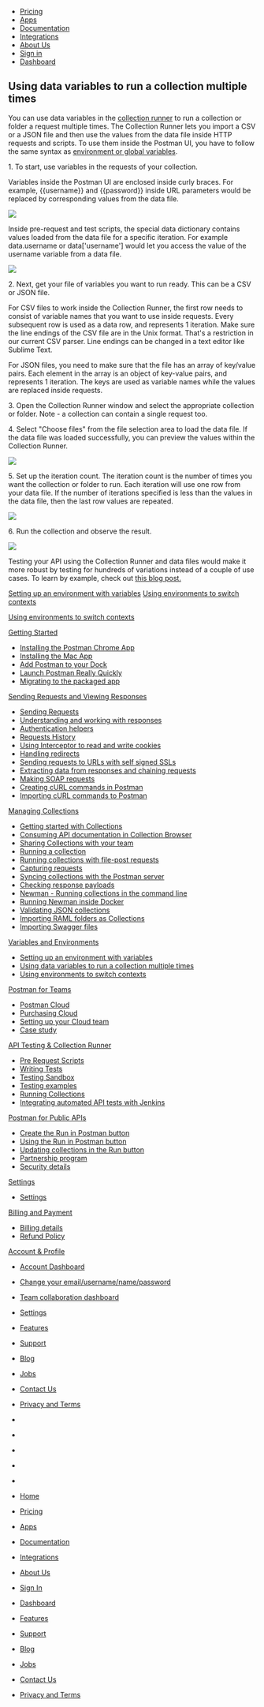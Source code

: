 [][0]

* [Pricing][1]
* [Apps][2]
* [Documentation][3]
* [Integrations][4]
* [About Us][5]
* [Sign in][6]
* [Dashboard][7]

## Using data variables to run a collection multiple times

You can use data variables in the [collection runner][8] to run a collection or folder a request multiple times. The Collection Runner lets you import a CSV or a JSON file and then use the values from the data file inside HTTP requests and scripts. To use them inside the Postman UI, you have to follow the same syntax as [environment or global variables][9].

1\. To start, use variables in the requests of your collection.

Variables inside the Postman UI are enclosed inside curly braces. For example, {{username}} and {{password}} inside URL parameters would be replaced by corresponding values from the data file.

[![](https://www.getpostman.com/img/v1/docs/multiple_instances/multiple_instances_1.png)
][10]

Inside pre-request and test scripts, the special data dictionary contains values loaded from the data file for a specific iteration. For example data.username or data\['username'\] would let you access the value of the username variable from a data file.

[![](https://www.getpostman.com/img/v1/docs/multiple_instances/multiple_instances_2.png)
][11]

2\. Next, get your file of variables you want to run ready. This can be a CSV or JSON file.

For CSV files to work inside the Collection Runner, the first row needs to consist of variable names that you want to use inside requests. Every subsequent row is used as a data row, and represents 1 iteration. Make sure the line endings of the CSV file are in the Unix format. That's a restriction in our current CSV parser. Line endings can be changed in a text editor like Sublime Text.

For JSON files, you need to make sure that the file has an array of key/value pairs. Each element in the array is an object of key-value pairs, and represents 1 iteration. The keys are used as variable names while the values are replaced inside requests.

3\. Open the Collection Runner window and select the appropriate collection or folder. Note - a collection can contain a single request too.

4\. Select "Choose files" from the file selection area to load the data file. If the data file was loaded successfully, you can preview the values within the Collection Runner.

[![](https://www.getpostman.com/img/v1/docs/multiple_instances/multiple_instances_3.png)
][12]

5\. Set up the iteration count. The iteration count is the number of times you want the collection or folder to run. Each iteration will use one row from your data file. If the number of iterations specified is less than the values in the data file, then the last row values are repeated.

[![](https://www.getpostman.com/img/v1/docs/multiple_instances/multiple_instances_4.png)
][13]

6\. Run the collection and observe the result.

[![](https://www.getpostman.com/img/v1/docs/multiple_instances/multiple_instances_5.png)
][14]

Testing your API using the Collection Runner and data files would make it more robust by testing for hundreds of variations instead of a couple of use cases. To learn by example, check out [this blog post.][15]

[Setting up an environment with variables][16]
[Using environments to switch contexts][17]

[Using environments to switch contexts][17]

[Getting Started][18]

* [Installing the Postman Chrome App
][19]
* [Installing the Mac App
][20]
* [Add Postman to your Dock
][21]
* [Launch Postman Really Quickly
][22]
* [Migrating to the packaged app
][23]

[Sending Requests and Viewing Responses][24]

* [Sending Requests
][25]
* [Understanding and working with responses
][26]
* [Authentication helpers
][27]
* [Requests History 
][28]
* [Using Interceptor to read and write cookies
][29]
* [Handling redirects
][30]
* [Sending requests to URLs with self signed SSLs
][31]
* [Extracting data from responses and chaining requests
][32]
* [Making SOAP requests
][33]
* [Creating cURL commands in Postman
][34]
* [Importing cURL commands to Postman
][35]

[Managing Collections][36]

* [Getting started with Collections
][37]
* [Consuming API documentation in Collection Browser
][38]
* [Sharing Collections with your team
][39]
* [Running a collection
][40]
* [Running collections with file-post requests
][41]
* [Capturing requests
][42]
* [Syncing collections with the Postman server
][43]
* [Checking response payloads
][44]
* [Newman - Running collections in the command line 
][45]
* [Running Newman inside Docker
][46]
* [Validating JSON collections
][47]
* [Importing RAML folders as Collections
][48]
* [Importing Swagger files
][49]

[Variables and Environments][50]

* [Setting up an environment with variables
][16]
* [Using data variables to run a collection multiple times
][51]
* [Using environments to switch contexts
][17]

[Postman for Teams][52]

* [Postman Cloud
][53]
* [Purchasing Cloud
][54]
* [Setting up your Cloud team
][55]
* [Case study
][56]

[API Testing & Collection Runner][57]

* [Pre Request Scripts
][58]
* [Writing Tests
][59]
* [Testing Sandbox
][60]
* [Testing examples
][61]
* [Running Collections
][62]
* [Integrating automated API tests with Jenkins
][63]

[Postman for Public APIs][64]

* [Create the Run in Postman button
][65]
* [Using the Run in Postman button
][66]
* [Updating collections in the Run button
][67]
* [Partnership program
][68]
* [Security details
][69]

[Settings][70]

* [Settings
][71]

[Billing and Payment][72]

* [Billing details
][73]
* [Refund Policy
][74]

[Account & Profile][75]

* [Account Dashboard
][76]
* [Change your email/username/name/password
][77]
* [Team collaboration dashboard
][78]
* [Settings
][71]

* [Features][79]
* [Support][80]
* [Blog][81]
* [Jobs][82]
* [Contact Us][83]
* [Privacy and Terms][84]

* [][85]
* [][86]
* [][87]
* [][88]
* [][89]

* [Home][0]
* [Pricing][1]
* [Apps][2]
* [Documentation][3]
* [Integrations][4]
* [About Us][5]
* [Sign In][6]
* [Dashboard][7]

* [Features][79]
* [Support][80]
* [Blog][81]
* [Jobs][82]
* [Contact Us][83]
* [Privacy and Terms][84]


[0]: /
[1]: /pricing
[2]: /apps
[3]: /docs/
[4]: /integrations
[5]: /about-us
[6]: https://app.getpostman.com/signup?redirect=web
[7]: https://app.getpostman.com/
[8]: http://www.getpostman.com/docs/running_collections
[9]: http://www.getpostman.com/docs/environments
[10]: https://www.getpostman.com/img/v1/docs/multiple_instances/multiple_instances_1.png
[11]: https://www.getpostman.com/img/v1/docs/multiple_instances/multiple_instances_2.png
[12]: https://www.getpostman.com/img/v1/docs/multiple_instances/multiple_instances_3.png
[13]: https://www.getpostman.com/img/v1/docs/multiple_instances/multiple_instances_4.png
[14]: https://www.getpostman.com/img/v1/docs/multiple_instances/multiple_instances_5.png
[15]: http://blog.getpostman.com/2014/10/28/using-csv-and-json-files-in-the-postman-collection-runner/
[16]: /docs/environments
[17]: /docs/test_multi_environments
[18]: #collapse-0
[19]: /docs/introduction
[20]: /docs/install_mac
[21]: /docs/launch
[22]: /docs/launch_chrome_quickly
[23]: /docs/migration
[24]: #collapse-1
[25]: /docs/requests
[26]: /docs/responses
[27]: /docs/helpers
[28]: /docs/history
[29]: /docs/interceptor_cookies
[30]: /docs/handling_redirects
[31]: /docs/self_signed_certs
[32]: /docs/chaining_requests
[33]: /docs/soap_requests
[34]: /docs/creating_curl
[35]: /docs/importing_curl
[36]: #collapse-2
[37]: /docs/collections
[38]: /docs/consuming_api_documentation
[39]: /docs/sharing
[40]: /docs/running_collections
[41]: /docs/run_file_post_requests
[42]: /docs/capture
[43]: /docs/sync_overview
[44]: /docs/checking_payload_responses
[45]: /docs/newman_intro
[46]: /docs/newman_in_docker
[47]: /docs/validating_json_collections
[48]: /docs/importing_folders
[49]: /docs/importing_swagger
[50]: #collapse-3
[51]: /docs/multiple_instances
[52]: #collapse-4
[53]: /docs/cloud
[54]: /docs/buying_cloud
[55]: /docs/cloud_team_setup
[56]: http://blog.getpostman.com/2015/12/10/belong-keeps-its-architecture-in-order-with-postman/
[57]: #collapse-5
[58]: /docs/pre_request_scripts
[59]: /docs/writing_tests
[60]: /docs/sandbox
[61]: /docs/testing_examples
[62]: /docs/running_collections-1
[63]: /docs/integrating_with_jenkins
[64]: #collapse-6
[65]: /docs/run_button
[66]: /docs/run_button_ux
[67]: /docs/update_run_button
[68]: /docs/run_partner_prog
[69]: /docs/run_security
[70]: #collapse-7
[71]: /docs/settings
[72]: #collapse-8
[73]: /docs/billing_details
[74]: /refunds
[75]: #collapse-9
[76]: /dashboard
[77]: /dashboard/edit#
[78]: /dashboard/teams
[79]: /apps#changelog
[80]: /support
[81]: http://blog.getpostman.com
[82]: /jobs/
[83]: /contact-us
[84]: /licenses/privacy
[85]: https://twitter.com/postmanclient
[86]: https://www.facebook.com/getpostman
[87]: http://blog.getpostman.com/
[88]: https://plus.google.com/+Getpostman
[89]: https://github.com/postmanlabs